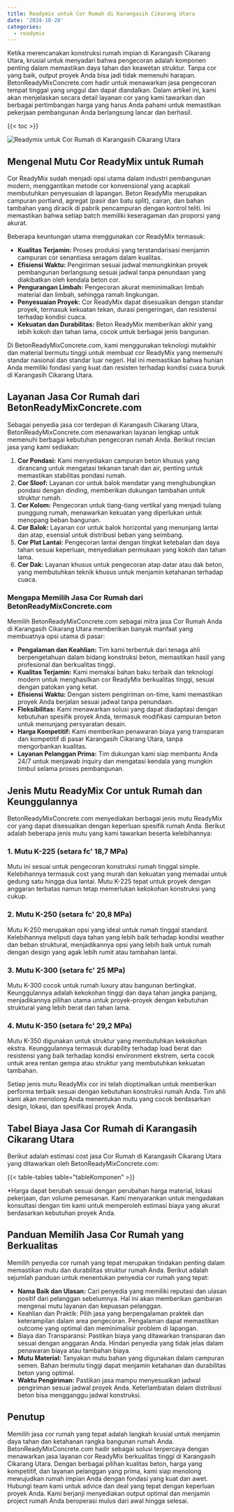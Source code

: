 ```yaml
---
title: Readymix untuk Cor Rumah di Karangasih Cikarang Utara
date: '2024-10-28'
categories:
  - readymix
---
```


Ketika merencanakan konstruksi rumah impian di Karangasih Cikarang Utara, krusial untuk menyadari bahwa pengecoran adalah komponen penting dalam memastikan daya tahan dan keawetan struktur. Tanpa cor yang baik, output proyek Anda bisa jadi tidak memenuhi harapan. BetonReadyMixConcrete.com hadir untuk menawarkan jasa pengecoran tempat tinggal yang unggul dan dapat diandalkan. Dalam artikel ini, kami akan menjelaskan secara detail layanan cor yang kami tawarkan dan berbagai pertimbangan harga yang harus Anda pahami untuk memastikan pekerjaan pembangunan Anda berlangsung lancar dan berhasil.

{{< toc >}}

![Readymix untuk Cor Rumah di Karangasih Cikarang Utara](https://betoncor8.github.io/cor/harga-beton-readymix-concrete%20(1).png)

## Mengenal Mutu Cor ReadyMix untuk Rumah

Cor ReadyMix sudah menjadi opsi utama dalam industri pembangunan modern, menggantikan metode cor konvensional yang acapkali membutuhkan penyesuaian di lapangan. Beton ReadyMix merupakan campuran portland, agregat (pasir dan batu split), cairan, dan bahan tambahan yang diracik di pabrik pencampuran dengan kontrol teliti. Ini memastikan bahwa setiap batch memiliki keseragaman dan proporsi yang akurat.

Beberapa keuntungan utama menggunakan cor ReadyMix termasuk:

- **Kualitas Terjamin:** Proses produksi yang terstandarisasi menjamin campuran cor senantiasa seragam dalam kualitas.
- **Efisiensi Waktu:** Pengiriman sesuai jadwal memungkinkan proyek pembangunan berlangsung sesuai jadwal tanpa penundaan yang diakibatkan oleh kendala beton cor.
- **Pengurangan Limbah:** Pengecoran akurat meminimalkan limbah material dan limbah, sehingga ramah lingkungan.
- **Penyesuaian Proyek:** Cor ReadyMix dapat disesuaikan dengan standar proyek, termasuk kekuatan tekan, durasi pengeringan, dan resistensi terhadap kondisi cuaca.
- **Kekuatan dan Durabilitas:** Beton ReadyMix memberikan akhir yang lebih kokoh dan tahan lama, cocok untuk berbagai jenis bangunan.

Di BetonReadyMixConcrete.com, kami menggunakan teknologi mutakhir dan material bermutu tinggi untuk membuat cor ReadyMix yang memenuhi standar nasional dan standar luar negeri. Hal ini memastikan bahwa hunian Anda memiliki fondasi yang kuat dan resisten terhadap kondisi cuaca buruk di Karangasih Cikarang Utara.

## Layanan Jasa Cor Rumah dari BetonReadyMixConcrete.com

Sebagai penyedia jasa cor terdepan di Karangasih Cikarang Utara, BetonReadyMixConcrete.com menawarkan layanan lengkap untuk memenuhi berbagai kebutuhan pengecoran rumah Anda. Berikut rincian jasa yang kami sediakan:

1. **Cor Pondasi:** Kami menyediakan campuran beton khusus yang dirancang untuk mengatasi tekanan tanah dan air, penting untuk memastikan stabilitas pondasi rumah.
2. **Cor Sloof:** Layanan cor untuk balok mendatar yang menghubungkan pondasi dengan dinding, memberikan dukungan tambahan untuk struktur rumah.
3. **Cor Kolom:** Pengecoran untuk tiang-tiang vertikal yang menjadi tulang punggung rumah, menawarkan kekuatan yang diperlukan untuk menopang beban bangunan.
4. **Cor Balok:** Layanan cor untuk balok horizontal yang menunjang lantai dan atap, esensial untuk distribusi beban yang seimbang.
5. **Cor Plat Lantai:** Pengecoran lantai dengan tingkat ketebalan dan daya tahan sesuai keperluan, menyediakan permukaan yang kokoh dan tahan lama.
6. **Cor Dak:** Layanan khusus untuk pengecoran atap datar atau dak beton, yang membutuhkan teknik khusus untuk menjamin ketahanan terhadap cuaca.

### Mengapa Memilih Jasa Cor Rumah dari BetonReadyMixConcrete.com

Memilih BetonReadyMixConcrete.com sebagai mitra jasa Cor Rumah Anda di Karangasih Cikarang Utara memberikan banyak manfaat yang membuatnya opsi utama di pasar:

- **Pengalaman dan Keahlian:** Tim kami terbentuk dari tenaga ahli berpengetahuan dalam bidang konstruksi beton, memastikan hasil yang profesional dan berkualitas tinggi.
- **Kualitas Terjamin:** Kami memakai bahan baku terbaik dan teknologi modern untuk menghasilkan cor ReadyMix berkualitas tinggi, sesuai dengan patokan yang ketat.
- **Efisiensi Waktu:** Dengan sistem pengiriman on-time, kami memastikan proyek Anda berjalan sesuai jadwal tanpa penundaan.
- **Fleksibilitas:** Kami menawarkan solusi yang dapat diadaptasi dengan kebutuhan spesifik proyek Anda, termasuk modifikasi campuran beton untuk menunjang persyaratan desain.
- **Harga Kompetitif:** Kami memberikan penawaran biaya yang transparan dan kompetitif di pasar Karangasih Cikarang Utara, tanpa mengorbankan kualitas.
- **Layanan Pelanggan Prima:** Tim dukungan kami siap membantu Anda 24/7 untuk menjawab inquiry dan mengatasi kendala yang mungkin timbul selama proses pembangunan.

## Jenis Mutu ReadyMix Cor untuk Rumah dan Keunggulannya

BetonReadyMixConcrete.com menyediakan berbagai jenis mutu ReadyMix cor yang dapat disesuaikan dengan keperluan spesifik rumah Anda. Berikut adalah beberapa jenis mutu yang kami tawarkan beserta kelebihannya:

### 1\. Mutu K-225 (setara fc' 18,7 MPa)

Mutu ini sesuai untuk pengecoran konstruksi rumah tinggal simple. Kelebihannya termasuk cost yang murah dan kekuatan yang memadai untuk gedung satu hingga dua lantai. Mutu K-225 tepat untuk proyek dengan anggaran terbatas namun tetap memerlukan kekokohan konstruksi yang cukup.

### 2\. Mutu K-250 (setara fc' 20,8 MPa)

Mutu K-250 merupakan opsi yang ideal untuk rumah tinggal standard. Kelebihannya meliputi daya tahan yang lebih baik terhadap kondisi weather dan beban struktural, menjadikannya opsi yang lebih baik untuk rumah dengan design yang agak lebih rumit atau tambahan lantai.

### 3\. Mutu K-300 (setara fc' 25 MPa)

Mutu K-300 cocok untuk rumah luxury atau bangunan bertingkat. Keunggulannya adalah kekokohan tinggi dan daya tahan jangka panjang, menjadikannya pilihan utama untuk proyek-proyek dengan kebutuhan struktural yang lebih berat dan tahan lama.

### 4\. Mutu K-350 (setara fc' 29,2 MPa)

Mutu K-350 digunakan untuk struktur yang membutuhkan kekokohan ekstra. Keunggulannya termasuk durability terhadap load berat dan resistensi yang baik terhadap kondisi environment ekstrem, serta cocok untuk area rentan gempa atau struktur yang membutuhkan kekuatan tambahan.

Setiap jenis mutu ReadyMix cor ini telah dioptimalkan untuk memberikan performa terbaik sesuai dengan kebutuhan konstruksi rumah Anda. Tim ahli kami akan menolong Anda menentukan mutu yang cocok berdasarkan design, lokasi, dan spesifikasi proyek Anda.

## Tabel Biaya Jasa Cor Rumah di Karangasih Cikarang Utara

Berikut adalah estimasi cost jasa Cor Rumah di Karangasih Cikarang Utara yang ditawarkan oleh BetonReadyMixConcrete.com:

{{< table-tables table="tableKomponen" >}}

\*Harga dapat berubah sesuai dengan perubahan harga material, lokasi pekerjaan, dan volume pemesanan. Kami menyarankan untuk mengadakan konsultasi dengan tim kami untuk memperoleh estimasi biaya yang akurat berdasarkan kebutuhan proyek Anda.

## Panduan Memilih Jasa Cor Rumah yang Berkualitas

Memilih penyedia cor rumah yang tepat merupakan tindakan penting dalam memastikan mutu dan durabilitas struktur rumah Anda. Berikut adalah sejumlah panduan untuk menentukan penyedia cor rumah yang tepat:

- **Nama Baik dan Ulasan:** Cari penyedia yang memiliki reputasi dan ulasan positif dari pelanggan sebelumnya. Hal ini akan memberikan gambaran mengenai mutu layanan dan kepuasan pelanggan.
- Keahlian dan Praktik: Pilih jasa yang berpengalaman praktek dan keterampilan dalam area pengecoran. Pengalaman dapat memastikan outcome yang optimal dan meminimalisir problem di lapangan.
- Biaya dan Transparansi: Pastikan biaya yang ditawarkan transparan dan sesuai dengan anggaran Anda. Hindari penyedia yang tidak jelas dalam penawaran biaya atau tambahan biaya.
- **Mutu Material:** Tanyakan mutu bahan yang digunakan dalam campuran semen. Bahan bermutu tinggi dapat menjamin ketahanan dan durabilitas beton yang optimal.
- **Waktu Pengiriman:** Pastikan jasa mampu menyesuaikan jadwal pengiriman sesuai jadwal proyek Anda. Keterlambatan dalam distribusi beton bisa mengganggu jadwal konstruksi.

## Penutup

Memilih jasa cor rumah yang tepat adalah langkah krusial untuk menjamin daya tahan dan ketahanan rangka bangunan rumah Anda. BetonReadyMixConcrete.com hadir sebagai solusi terpercaya dengan menawarkan jasa layanan cor ReadyMix berkualitas tinggi di Karangasih Cikarang Utara. Dengan berbagai pilihan kualitas beton, harga yang kompetitif, dan layanan pelanggan yang prima, kami siap menolong mewujudkan rumah impian Anda dengan fondasi yang kuat dan awet. Hubungi team kami untuk advice dan deal yang tepat dengan keperluan proyek Anda. Kami berjanji menyediakan output optimal dan menjamin project rumah Anda beroperasi mulus dari awal hingga selesai.
